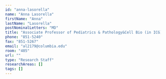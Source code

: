 ```yaml
---
id: "anna-lasorella"
name: "Anna Lasorella"
firstName: "Anna"
lastName: "Lasorella"
postNominalLetters: "MD"
title: "Associate Professor of Pediatrics & Pathology&Cell Bio (in ICG)"
phone: "851-5240"
fax: "851-5267"
email: "al2179@columbia.edu"
room: "405"
url: ""
type: "Research Staff"
researchAreas: []
tags: []
---
```

